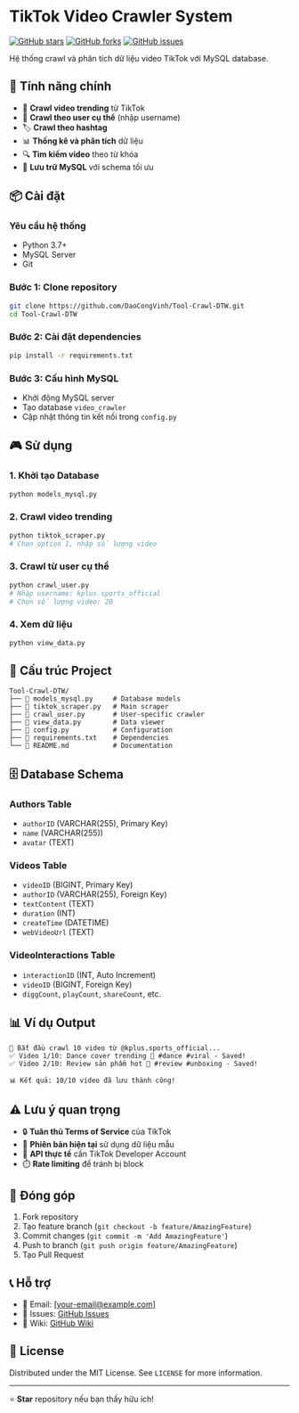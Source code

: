 # TikTok Video Crawler System

[![GitHub stars](https://img.shields.io/github/stars/DaoCongVinh/Tool-Crawl-DTW)](https://github.com/DaoCongVinh/Tool-Crawl-DTW/stargazers)
[![GitHub forks](https://img.shields.io/github/forks/DaoCongVinh/Tool-Crawl-DTW)](https://github.com/DaoCongVinh/Tool-Crawl-DTW/network)
[![GitHub issues](https://img.shields.io/github/issues/DaoCongVinh/Tool-Crawl-DTW)](https://github.com/DaoCongVinh/Tool-Crawl-DTW/issues)

Hệ thống crawl và phân tích dữ liệu video TikTok với MySQL database.

## 🚀 Tính năng chính

- 🎯 **Crawl video trending** từ TikTok
- 👤 **Crawl theo user cụ thể** (nhập username)
- 🏷️ **Crawl theo hashtag** 
- 📊 **Thống kê và phân tích** dữ liệu
- 🔍 **Tìm kiếm video** theo từ khóa
- 💾 **Lưu trữ MySQL** với schema tối ưu

## 📦 Cài đặt

### Yêu cầu hệ thống
- Python 3.7+
- MySQL Server
- Git

### Bước 1: Clone repository
```bash
git clone https://github.com/DaoCongVinh/Tool-Crawl-DTW.git
cd Tool-Crawl-DTW
```

### Bước 2: Cài đặt dependencies
```bash
pip install -r requirements.txt
```

### Bước 3: Cấu hình MySQL
- Khởi động MySQL server
- Tạo database `video_crawler`
- Cập nhật thông tin kết nối trong `config.py`

## 🎮 Sử dụng

### 1. Khởi tạo Database
```bash
python models_mysql.py
```

### 2. Crawl video trending
```bash
python tiktok_scraper.py
# Chọn option 1, nhập số lượng video
```

### 3. Crawl từ user cụ thể
```bash
python crawl_user.py
# Nhập username: kplus.sports_official
# Chọn số lượng video: 20
```

### 4. Xem dữ liệu
```bash
python view_data.py
```

## 📁 Cấu trúc Project

```
Tool-Crawl-DTW/
├── 📄 models_mysql.py     # Database models
├── 📄 tiktok_scraper.py   # Main scraper
├── 📄 crawl_user.py       # User-specific crawler
├── 📄 view_data.py        # Data viewer
├── 📄 config.py           # Configuration
├── 📄 requirements.txt    # Dependencies
└── 📄 README.md           # Documentation
```

## 🗄️ Database Schema

### Authors Table
- `authorID` (VARCHAR(255), Primary Key)
- `name` (VARCHAR(255))
- `avatar` (TEXT)

### Videos Table  
- `videoID` (BIGINT, Primary Key)
- `authorID` (VARCHAR(255), Foreign Key)
- `textContent` (TEXT)
- `duration` (INT)
- `createTime` (DATETIME)
- `webVideoUrl` (TEXT)

### VideoInteractions Table
- `interactionID` (INT, Auto Increment)
- `videoID` (BIGINT, Foreign Key)
- `diggCount`, `playCount`, `shareCount`, etc.

## 📊 Ví dụ Output

```
🚀 Bắt đầu crawl 10 video từ @kplus.sports_official...
✅ Video 1/10: Dance cover trending 💃 #dance #viral - Saved!
✅ Video 2/10: Review sản phẩm hot 📱 #review #unboxing - Saved!

📊 Kết quả: 10/10 video đã lưu thành công!
```

## ⚠️ Lưu ý quan trọng

- 🔒 **Tuân thủ Terms of Service** của TikTok
- 📝 **Phiên bản hiện tại** sử dụng dữ liệu mẫu
- 🔑 **API thực tế** cần TikTok Developer Account
- ⏱️ **Rate limiting** để tránh bị block

## 🤝 Đóng góp

1. Fork repository
2. Tạo feature branch (`git checkout -b feature/AmazingFeature`)
3. Commit changes (`git commit -m 'Add AmazingFeature'`)
4. Push to branch (`git push origin feature/AmazingFeature`)
5. Tạo Pull Request

## 📞 Hỗ trợ

- 📧 Email: [your-email@example.com]
- 🐛 Issues: [GitHub Issues](https://github.com/DaoCongVinh/Tool-Crawl-DTW/issues)
- 📖 Wiki: [GitHub Wiki](https://github.com/DaoCongVinh/Tool-Crawl-DTW/wiki)

## 📜 License

Distributed under the MIT License. See `LICENSE` for more information.

---
⭐ **Star** repository nếu bạn thấy hữu ích!